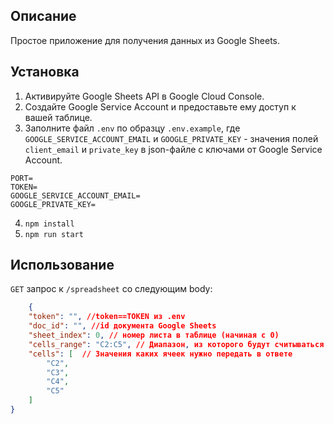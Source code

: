 ##  Описание
Простое приложение для получения данных из Google Sheets.

## Установка
1. Активируйте Google Sheets API в Google Cloud Console.
2. Создайте Google Service Account и предоставьте ему доступ к вашей таблице.
3. Заполните файл `.env` по образцу `.env.example`, где `GOOGLE_SERVICE_ACCOUNT_EMAIL` и `GOOGLE_PRIVATE_KEY` - значения полей `client_email` и `private_key` в json-файле с ключами от Google Service Account. 
```
PORT=
TOKEN=
GOOGLE_SERVICE_ACCOUNT_EMAIL=
GOOGLE_PRIVATE_KEY=
```
4. `npm install`
5. `npm run start`

## Использование
`GET` запрос к `/spreadsheet` со следующим body:
```json
    {
    "token": "", //token==TOKEN из .env
    "doc_id": "", //id документа Google Sheets
    "sheet_index": 0, // номер листа в таблице (начиная с 0)
    "cells_range": "C2:C5", // Диапазон, из которого будут считываться значения
    "cells": [  // Значения каких ячеек нужно передать в ответе
        "C2",
        "C3",
        "C4",
        "C5"
    ]
}
```